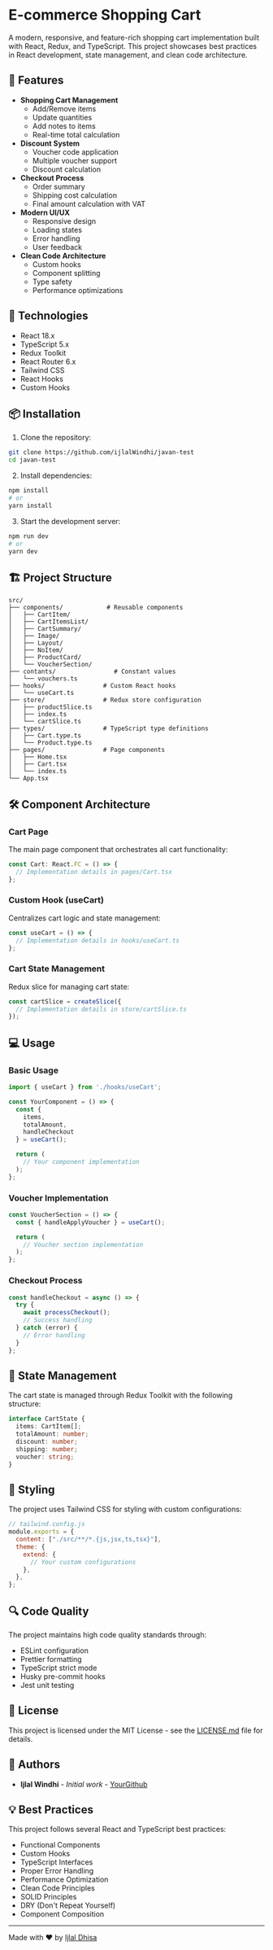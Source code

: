 # E-commerce Shopping Cart

A modern, responsive, and feature-rich shopping cart implementation built with React, Redux, and TypeScript. This project showcases best practices in React development, state management, and clean code architecture.

## 🌟 Features

- **Shopping Cart Management**
  - Add/Remove items
  - Update quantities
  - Add notes to items
  - Real-time total calculation
- **Discount System**
  - Voucher code application
  - Multiple voucher support
  - Discount calculation
- **Checkout Process**
  - Order summary
  - Shipping cost calculation
  - Final amount calculation with VAT
- **Modern UI/UX**
  - Responsive design
  - Loading states
  - Error handling
  - User feedback
- **Clean Code Architecture**
  - Custom hooks
  - Component splitting
  - Type safety
  - Performance optimizations

## 🚀 Technologies

- React 18.x
- TypeScript 5.x
- Redux Toolkit
- React Router 6.x
- Tailwind CSS
- React Hooks
- Custom Hooks

## 📦 Installation

1. Clone the repository:

```bash
git clone https://github.com/ijlalWindhi/javan-test
cd javan-test
```

2. Install dependencies:

```bash
npm install
# or
yarn install
```

3. Start the development server:

```bash
npm run dev
# or
yarn dev
```

## 🏗️ Project Structure

```
src/
├── components/            # Reusable components
│   ├── CartItem/
│   ├── CartItemsList/
│   ├── CartSummary/
│   ├── Image/
│   ├── Layout/
│   ├── NoItem/
│   ├── ProductCard/
│   └── VoucherSection/
├── contants/                # Constant values
│   └── vouchers.ts
├── hooks/                # Custom React hooks
│   └── useCart.ts
├── store/                # Redux store configuration
│   ├── productSlice.ts
│   ├── index.ts
│   └── cartSlice.ts
├── types/                # TypeScript type definitions
│   ├── Cart.type.ts
│   └── Product.type.ts
├── pages/                # Page components
│   ├── Home.tsx
│   ├── Cart.tsx
│   └── index.ts
└── App.tsx
```

## 🛠️ Component Architecture

### Cart Page

The main page component that orchestrates all cart functionality:

```typescript
const Cart: React.FC = () => {
  // Implementation details in pages/Cart.tsx
};
```

### Custom Hook (useCart)

Centralizes cart logic and state management:

```typescript
const useCart = () => {
  // Implementation details in hooks/useCart.ts
};
```

### Cart State Management

Redux slice for managing cart state:

```typescript
const cartSlice = createSlice({
  // Implementation details in store/cartSlice.ts
});
```

## 💻 Usage

### Basic Usage

```typescript
import { useCart } from './hooks/useCart';

const YourComponent = () => {
  const {
    items,
    totalAmount,
    handleCheckout
  } = useCart();

  return (
    // Your component implementation
  );
};
```

### Voucher Implementation

```typescript
const VoucherSection = () => {
  const { handleApplyVoucher } = useCart();

  return (
    // Voucher section implementation
  );
};
```

### Checkout Process

```typescript
const handleCheckout = async () => {
  try {
    await processCheckout();
    // Success handling
  } catch (error) {
    // Error handling
  }
};
```

## 🔄 State Management

The cart state is managed through Redux Toolkit with the following structure:

```typescript
interface CartState {
  items: CartItem[];
  totalAmount: number;
  discount: number;
  shipping: number;
  voucher: string;
}
```

## 🎨 Styling

The project uses Tailwind CSS for styling with custom configurations:

```javascript
// tailwind.config.js
module.exports = {
  content: ["./src/**/*.{js,jsx,ts,tsx}"],
  theme: {
    extend: {
      // Your custom configurations
    },
  },
};
```

## 🔍 Code Quality

The project maintains high code quality standards through:

- ESLint configuration
- Prettier formatting
- TypeScript strict mode
- Husky pre-commit hooks
- Jest unit testing

## 📝 License

This project is licensed under the MIT License - see the [LICENSE.md](LICENSE.md) file for details.

## 👥 Authors

- **Ijlal Windhi** - _Initial work_ - [YourGithub](https://github.com/ijlalWindhi)

## 💡 Best Practices

This project follows several React and TypeScript best practices:

- Functional Components
- Custom Hooks
- TypeScript Interfaces
- Proper Error Handling
- Performance Optimization
- Clean Code Principles
- SOLID Principles
- DRY (Don't Repeat Yourself)
- Component Composition

---

Made with ❤️ by [Ijlal Dhisa](https://github.com/ijlalWindhi)
